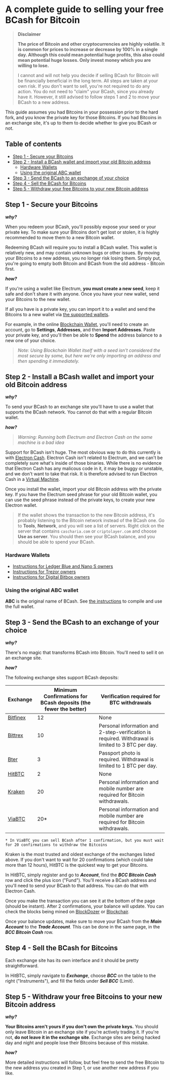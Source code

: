 
# A complete guide to selling your free BCash for Bitcoin

>**Disclaimer**
>
> **The price of Bitcoin and other cryptocurrencies are highly volatile. It is common for prices to increase or decrease by 100% in a single day. Although this could mean potential huge profits, this also could mean potential huge losses. Only invest money which you are willing to lose.**
>
> I cannot and will not help you decide if selling BCash for Bitcoin will be financially beneficial in the long term. All steps are taken at your own risk. If you don't want to sell, you're not required to do any action. You do not need to "claim" your BCash, since you already have it. However, it still advised to follow steps 1 and 2 to move your BCash to a new address.

This guide assumes you had Bitcoins in your possession prior to the hard fork, and you know the private key for those Bitcoins. If you had Bitcoins in an exchange site, it's up to them to decide whether to give you BCash or not.

## Table of contents
* [Step 1 - Secure your Bitcoins](#step-1---secure-your-bitcoins)
* [Step 2 - Install a BCash wallet and import your old Bitcoin address](#step-2---install-a-bcash-wallet-and-import-your-old-bitcoin-address)
  + [Hardware Wallets](#hardware-wallets)
  + [Using the original ABC wallet](#using-the-original-abc-wallet)
* [Step 3 - Send the BCash to an exchange of your choice](#step-3---send-the-bcash-to-an-exchange-of-your-choice)
* [Step 4 - Sell the BCash for Bitcoins](#step-4---sell-the-bcash-for-bitcoins)
* [Step 5 - Withdraw your free Bitcoins to your new Bitcoin address](#step-5---withdraw-your-free-bitcoins-to-your-new-bitcoin-address)


## Step 1 - Secure your Bitcoins

***why?***

When you redeem your BCash, you'll possibly expose your seed or your private key. To make sure your Bitcoins don't get lost or stolen, it is highly recommended to move them to a new Bitcoin wallet. 

Redeeming BCash will require you to install a BCash wallet. This wallet is relatively new, and may contain unknown bugs or other issues. By moving your Bitcoins to a new address, you no longer risk losing them. Simply put, you're going to empty both Bitcoin and BCash from the old address - Bitcoin first.

***how?***

If you're using a wallet like Electrum, **you must create a new seed**, keep it safe and don't share it with anyone. Once you have your new wallet, send your Bitcoins to the new wallet.

If all you have is a private key, you can import it to a wallet and send the Bitcoins to a new wallet via [the supported wallets](http://bitcoin.org/en/choose-your-wallet). 

For example, in the online [Blockchain Wallet](http://blockchain.info/wallet), you'll need to create an account, go to **Settings**, **Addresses**, and then **Import Addresses**. Paste your private key, and you'll then be able to **Spend** the address balance to a new one of your choice. 

> *Note: Using Blockchain Wallet itself with a seed isn't considered the most secure by some, but here we're only importing an address and then spending it immediately.*


## Step 2 - Install a BCash wallet and import your old Bitcoin address

***why?***

To send your BCash to an exchange site you'll have to use a wallet that supports the BCash network. You cannot do that with a regular Bitcoin wallet.

***how?***

>*Warning: Running both Electrum and Electron Cash on the same machine is a bad idea* 

Support for BCash isn't huge. The most obvious way to do this currently is with [Electron Cash](http://electroncash.org/). Electron Cash isn't related to Electrum, and we can't be completely sure what's inside of those binaries. While there is no evidence that Electron Cash has any malicous code in it, it may be buggy or unstable, and we don't want to take that risk. It is therefore advised to run Electron Cash in a [Virtual Machine](https://www.howtogeek.com/196060/beginner-geek-how-to-create-and-use-virtual-machines/). 

Once you install the wallet, import your old Bitcoin address with the private key. If you have the Electrum seed phrase for your old Bitcoin wallet, you can use the seed phrase instead of the private keys, to create your new Electron wallet. 

> If the wallet shows the transaction to the new Bitcoin address, it's probably listening to the Bitcoin network instead of the BCash one. Go to **Tools**, **Network**, and you will see a list of servers. Right click on the server that contains `cascharia.com` or `criptolayer.com` and choose **Use as server**. You should then see your BCash balance, and you should be able to spend your BCash.

### Hardware Wallets

* [Instructions for Ledger Blue and Nano S owners](http://support.ledgerwallet.com/knowledge_base/topics/bitcoin-cash)
* [Instructions for Trezor owners](https://blog.trezor.io/claim-bcash-bitcoin-cash-bch-bcc-trezor-wallet-f0a810d5864a)
* [Instructions for Digital Bitbox owners](https://digitalbitbox.com/faq)

### Using the original ABC wallet

**ABC** is the original name of BCash. See [the instructions](COMPILE_ABC.md) to compile and use the full wallet.


## Step 3 - Send the BCash to an exchange of your choice

***why?***

There's no magic that transforms BCash into Bitcoin. You'll need to sell it on an exchange site.

***how?***

The following exchange sites support BCash deposits:

 Exchange | Minimum Confirmations for BCash deposits (the fewer the better) | Verification required for BTC withdrawals
----------|-----------------------|-------------
[Bitfinex](https://bitfinex.com/) | 12 | None 
[Bittrex](https://bittrex.com/) | 10 | Personal information and 2-step-verification is required.  Withdrawal is limited to 3 BTC per day.
[Bter](https://bter.com/) | 3 | Passport photo is required.  Withdrawal is limited to 1 BTC per day.
[HitBTC](https://hitbtc.com/) | 2 | None
[Kraken](https://www.kraken.com/) | 20 | Personal information and mobile number are required for Bitcoin withdrawals.
[ViaBTC](https://www.viabtc.com/) | 20* | Personal information and mobile number are required for Bitcoin withdrawals.

`* In ViaBTC you can sell BCash after 1 confirmation, but you must wait for 20 confirmations to withdraw the Bitcoins`

Kraken is the most trusted and oldest exchange of the exchanges listed above. If you don't want to wait for 20 confirmations (which could take more than 12 hours), HitBTC is the quickest way to get your Bitcoins.

In HitBTC, simply register and go to ***Account***, find the ***BCC Bitcoin Cash*** row and click the plus icon ("Fund"). You'll receive a BCash address and you'll need to send your BCash to that address. You can do that with Electron Cash.

Once you make the transaction you can see it at the bottom of the page (should be instant). After 2 confirmations, your balance will update. You can check the blocks being mined on [BlockDozer](http://blockdozer.com/insight/blocks) or [Blockchair](https://blockchair.com/bitcoin-cash/blocks).

Once your balance updates, make sure to move your BCash from the ***Main Account*** to the ***Trade Account***. This can be done in the same page, in the ***BCC Bitcoin Cash*** row.


## Step 4 - Sell the BCash for Bitcoins

Each exchange site has its own interface and it should be pretty straightforward.

In HitBTC, simply navigate to ***Exchange***, choose ***BCC*** on the table to the right ("Instruments"), and fill the fields under ***Sell BCC*** (Limit).

## Step 5 - Withdraw your free Bitcoins to your new Bitcoin address

***why?***

**Your Bitcoins aren't yours if you don't own the private keys.** You should only leave Bitcoin in an exchange site if you're actively trading it. If you're not, **do not leave it in the exchange site**. Exchange sites are being hacked day and night and people lose their Bitcoins because of this mistake.


***how?***

More detailed instructions will follow, but feel free to send the free Bitcoin to the new address you created in Step 1, or use another new address if you like.

